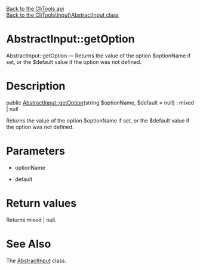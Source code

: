 [Back to the CliTools api](https://github.com/lingtalfi/CliTools/blob/master/doc/api/CliTools.md)<br>
[Back to the CliTools\Input\AbstractInput class](https://github.com/lingtalfi/CliTools/blob/master/doc/api/CliTools/Input/AbstractInput.md)


AbstractInput::getOption
================



AbstractInput::getOption — Returns the value of the option $optionName if set, or the $default value if the option was not defined.




Description
================


public [AbstractInput::getOption](https://github.com/lingtalfi/CliTools/blob/master/doc/api/CliTools/Input/AbstractInput/getOption.md)(string $optionName, $default = null) : mixed | null




Returns the value of the option $optionName if set, or the $default value if the option was not defined.




Parameters
================


- optionName

    

- default

    


Return values
================

Returns mixed | null.







See Also
================

The [AbstractInput](https://github.com/lingtalfi/CliTools/blob/master/doc/api/CliTools/Input/AbstractInput.md) class.
